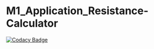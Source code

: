 # M1_Application_Resistance-Calculator

[![Codacy Badge](https://api.codacy.com/project/badge/Grade/8820d7c12f47451d9b74d647cd111bf2)](https://app.codacy.com/gh/Harshithan-123/M1_Application_Resistance-Calculator?utm_source=github.com&utm_medium=referral&utm_content=Harshithan-123/M1_Application_Resistance-Calculator&utm_campaign=Badge_Grade_Settings)
